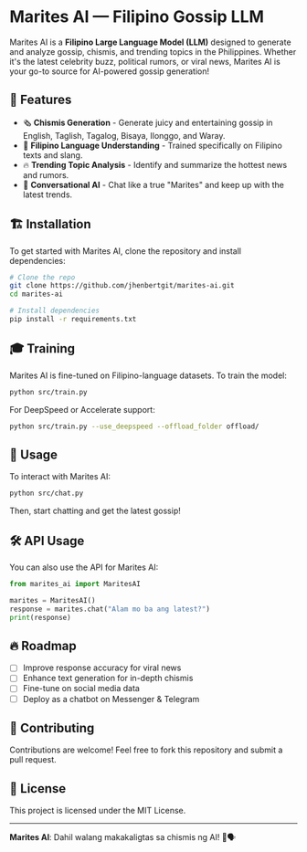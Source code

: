 # Marites AI — Filipino Gossip LLM

Marites AI is a **Filipino Large Language Model (LLM)** designed to generate and analyze gossip, chismis, and trending topics in the Philippines. Whether it's the latest celebrity buzz, political rumors, or viral news, Marites AI is your go-to source for AI-powered gossip generation!

## 🚀 Features

- 🗞 **Chismis Generation** - Generate juicy and entertaining gossip in English, Taglish, Tagalog, Bisaya, Ilonggo, and Waray.
- 🤖 **Filipino Language Understanding** - Trained specifically on Filipino texts and slang.
- 🔥 **Trending Topic Analysis** - Identify and summarize the hottest news and rumors.
- 💬 **Conversational AI** - Chat like a true "Marites" and keep up with the latest trends.

## 🏗️ Installation

To get started with Marites AI, clone the repository and install dependencies:

```sh
# Clone the repo
git clone https://github.com/jhenbertgit/marites-ai.git
cd marites-ai

# Install dependencies
pip install -r requirements.txt
```

## 🎓 Training

Marites AI is fine-tuned on Filipino-language datasets. To train the model:

```sh
python src/train.py
```

For DeepSpeed or Accelerate support:

```sh
python src/train.py --use_deepspeed --offload_folder offload/
```

## 🤖 Usage

To interact with Marites AI:

```sh
python src/chat.py
```

Then, start chatting and get the latest gossip!

## 🛠️ API Usage

You can also use the API for Marites AI:

```python
from marites_ai import MaritesAI

marites = MaritesAI()
response = marites.chat("Alam mo ba ang latest?")
print(response)
```

## 🔥 Roadmap

- [ ] Improve response accuracy for viral news
- [ ] Enhance text generation for in-depth chismis
- [ ] Fine-tune on social media data
- [ ] Deploy as a chatbot on Messenger & Telegram

## 🤝 Contributing

Contributions are welcome! Feel free to fork this repository and submit a pull request.

## 📜 License

This project is licensed under the MIT License.

---

**Marites AI**: Dahil walang makakaligtas sa chismis ng AI! 🧐🗣️

